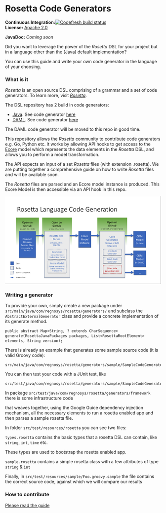 # Rosetta Code Generators



**Continuous Integration:**[![Codefresh build status]( https://g.codefresh.io/api/badges/pipeline/regnosysops/REGnosys%2Frosetta-code-generators%2Frosetta-code-generators?branch=master&key=eyJhbGciOiJIUzI1NiJ9.NWE1N2EyYTlmM2JiOTMwMDAxNDRiODMz.ZDeqVUhB-oMlbZGj4tfEiOg0cy6azXaBvoxoeidyL0g&type=cf-1)]( https://g.codefresh.io/pipelines/rosetta-code-generators/builds?repoOwner=REGnosys&repoName=rosetta-code-generators&serviceName=REGnosys%2Frosetta-code-generators&filter=trigger:build~Build;branch:master;pipeline:5d0a15a6a52a3deca9db7236~rosetta-code-generators) <br/>
**License:** [Apache 2.0](http://www.apache.org/licenses/LICENSE-2.0)

**JavaDoc:** _Coming soon_

Did you want to leverage the power of the *Rosetta* DSL for your project but in a language other than the (Java) default implementation?

You can use this guide and write your own code generator in the language of your choosing.

### What is it

*Rosetta* is an open source DSL comprising of a grammar and a set of code generators. To learn more, visit [*Rosetta*](https://github.com/REGnosys/rosetta-dsl).

The DSL repository has 2 build in code generators:
 - [Java](https://www.oracle.com/java/).  See code generator [here](https://github.com/REGnosys/rosetta-dsl/blob/master/com.regnosys.rosetta/src/com/regnosys/rosetta/generator/java/object/ModelObjectGenerator.xtend)
 - [DAML](https://daml.com/). See code generator [here](https://github.com/REGnosys/rosetta-dsl/blob/master/com.regnosys.rosetta/src/com/regnosys/rosetta/generator/daml/object/DamlModelObjectGenerator.xtend)

The DAML code generator will be moved to this repo in good time. 

This repository allows the *Rosetta* community to contribute code generators e.g. Go, Python etc. It works by allowing API hooks to get access to the [Ecore](https://wiki.eclipse.org/Ecore) model which represents the data elements in the *Rosetta* DSL, and allows you to perform a model transformation.

The API expects an input of a set *Rosetta* files (with extension .rosetta). We are putting together a comprehensive guide on how to write *Rosetta* files and will be available soon.

The *Rosetta* files are parsed and an Ecore model instance is produced. This Ecore Model is then accessible via an API hook in this repo.

![Here is an illustration of how code generation works](/images/rosetta-language-code-generation.png?raw=true)

### Writing a generator

To provide your own, simply create a new package under ``` src/main/java/com/regnosys/rosetta/generators/``` 
and subclass the ``` AbstractExternalGenerator```  class and provide a concrete implementation of its generate method.

```
public abstract Map<String, ? extends CharSequence> generate(RosettaJavaPackages packages, List<RosettaRootElement> elements, String version);
```

There is already an example that generates some sample source code (it is valid Groovy code):

```
src/main/java/com/regnosys/rosetta/generators/sample/SampleCodeGenerator.java
```

You can then test your code with a JUnit test, like

```
src/test/java/com/regnosys/rosetta/generators/sample/SampleCodeGeneratorTest.java
```

In package ```src/test/java/com/regnosys/rosetta/generators/framework``` there is some infrastructure code

that weaves together, using the Google Guice dependency injection mechanism, all the necessary elements to run a rosetta enabled app and then parses a sample rosetta file.

In folder ```src/test/resources/rosetta``` you can see two files:

```types.rosetta``` contains the basic types that a rosetta DSL can contain, like  ```string```, ```int```, ```time``` etc.

These types are used to bootstrap the rosetta enabled app.

```sample.rosetta``` contains a simple rosetta class with a few attributes of type ```string``` & ```int```

Finally, in  ```src/test/resources/sample/Foo.groovy.sample``` the file contains the correct source code, against which we will compare our results  


### How to contribute
[Please read the guide ](/CONTRIBUTING.md)
